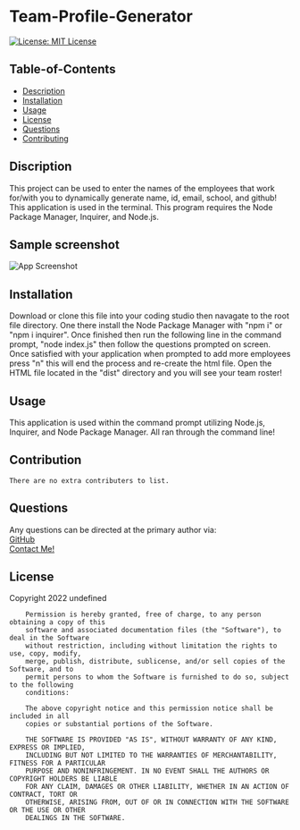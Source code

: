 
  # Team-Profile-Generator

  [![License: MIT License](https://img.shields.io/badge/license-MIT-red)](https://img.shields.io/badge/license-MIT-red)

  ## Table-of-Contents

  * [Description](#description)
  * [Installation](#installation)
  * [Usage](#usage)
  * [License](#license)
  * [Questions](#questions)
  * [Contributing](#contributing)
  
  ## Discription

  This project can be used to enter the names of the employees that work for/with you to dynamically generate name, id, email, school, and github! This application is used in the terminal. This program requires the Node Package Manager, Inquirer, and Node.js.
  
  ## Sample screenshot
  
  ![App Screenshot]()

  ## Installation
  
  Download or clone this file into your coding studio then navagate to the root file directory. One there install the Node Package Manager with "npm i" or "npm i inquirer". Once finished then run the following line in the command prompt, "node index.js" then follow the questions prompted on screen. Once satisfied with your application when prompted to add more employees press "n" this will end the process and re-create the html file. Open the HTML file located in the "dist" directory and you will see your team roster!
  
  ## Usage

  This application is used within the command prompt utilizing Node.js, Inquirer, and Node Package Manager. All ran through the command line!

  ## Contribution

  
    There are no extra contributers to list.
    

  ## Questions

  Any questions can be directed at the primary author via: <br>
  [GitHub](https://github.com/JoelHauser) <br>
  [Contact Me!](mailto:joel.hauser@gmail.com)

  ## License
  Copyright 2022 undefined

        Permission is hereby granted, free of charge, to any person obtaining a copy of this 
        software and associated documentation files (the "Software"), to deal in the Software 
        without restriction, including without limitation the rights to use, copy, modify, 
        merge, publish, distribute, sublicense, and/or sell copies of the Software, and to 
        permit persons to whom the Software is furnished to do so, subject to the following 
        conditions:
        
        The above copyright notice and this permission notice shall be included in all 
        copies or substantial portions of the Software.
        
        THE SOFTWARE IS PROVIDED "AS IS", WITHOUT WARRANTY OF ANY KIND, EXPRESS OR IMPLIED, 
        INCLUDING BUT NOT LIMITED TO THE WARRANTIES OF MERCHANTABILITY, FITNESS FOR A PARTICULAR 
        PURPOSE AND NONINFRINGEMENT. IN NO EVENT SHALL THE AUTHORS OR COPYRIGHT HOLDERS BE LIABLE 
        FOR ANY CLAIM, DAMAGES OR OTHER LIABILITY, WHETHER IN AN ACTION OF CONTRACT, TORT OR 
        OTHERWISE, ARISING FROM, OUT OF OR IN CONNECTION WITH THE SOFTWARE OR THE USE OR OTHER 
        DEALINGS IN THE SOFTWARE.
